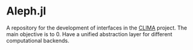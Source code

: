 # Aleph.jl

A repository for the development of interfaces in the [CLIMA](https://github.com/CliMA) project. The main objective is to
0. Have a unified abstraction layer for different computational backends. 

